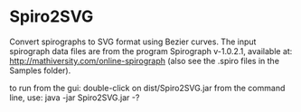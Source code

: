 # Spiro2SVG
Convert spirographs to SVG format using Bezier curves.
The input spirograph data files are from the program Spirograph v-1.0.2.1, available at:
http://mathiversity.com/online-spirograph
(also see the .spiro files in the Samples folder).

to run from the gui: double-click on dist/Spiro2SVG.jar
from the command line, use: java -jar Spiro2SVG.jar -?
